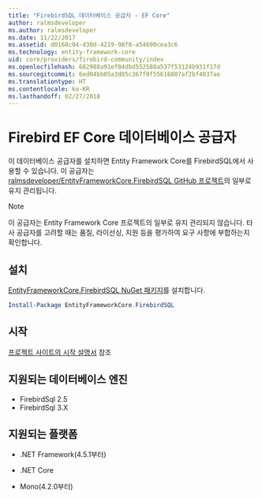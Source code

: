 ```yaml
---
title: "FirebirdSQL 데이터베이스 공급자 - EF Core"
author: ralmsdeveloper
ms.author: ralmsdeveloper
ms.date: 11/22/2017
ms.assetid: d0168c04-d30d-4219-98f8-a54690cea3c6
ms.technology: entity-framework-core
uid: core/providers/firebird-community/index
ms.openlocfilehash: 682988a91ef04dbd552588a537f53124b931f17d
ms.sourcegitcommit: 6ed04bb05a3d05c367f0f55616807af2bf4037ae
ms.translationtype: HT
ms.contentlocale: ko-KR
ms.lasthandoff: 02/27/2018
---
```

# <a name="firebird-ef-core-database-provider"></a>Firebird EF Core 데이터베이스 공급자

이 데이터베이스 공급자를 설치하면 Entity Framework Core를 FirebirdSQL에서 사용할 수 있습니다. 이 공급자는[ralmsdeveloper/EntityFrameworkCore.FirebirdSQL GitHub 프로젝트](https://github.com/ralmsdeveloper/EntityFrameworkCore.FirebirdSQL)의 일부로 유지 관리됩니다.

> [!NOTE]  
>
> 이 공급자는 Entity Framework Core 프로젝트의 일부로 유지 관리되지 않습니다. 타사 공급자를 고려할 때는 품질, 라이선싱, 지원 등을 평가하여 요구 사항에 부합하는지 확인합니다.

## <a name="install"></a>설치

[EntityFrameworkCore.FirebirdSQL NuGet 패키지](https://www.nuget.org/packages/EntityFrameworkCore.FirebirdSQL)를 설치합니다.

``` powershell
Install-Package EntityFrameworkCore.FirebirdSQL
```

## <a name="get-started"></a>시작

[프로젝트 사이트의 시작 설명서](https://github.com/ralmsdeveloper/EntityFrameworkCore.FirebirdSQL/wiki) 참조

## <a name="supported-database-engines"></a>지원되는 데이터베이스 엔진

* FirebirdSql 2.5
* FirebirdSql 3.X

## <a name="supported-platforms"></a>지원되는 플랫폼

* .NET Framework(4.5.1부터)

* .NET Core

* Mono(4.2.0부터)
